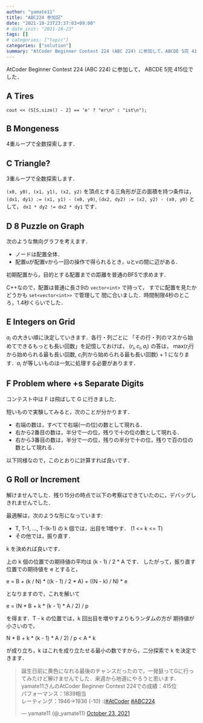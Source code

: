```yaml
---
author: "yamate11"
title: "ABC224 参加記"
date: "2021-10-23T23:37:03+09:00"
# date_init: "2021-10-23"
tags: []
# categories: ["topic"]
categories: ["solution"]
summary: "AtCoder Beginner Contest 224 (ABC 224) に参加して，ABCDE 5完 415位でした．A - Tires / B - Mongeness / C - Triangle? / D - 8 Buzzle on Graph / E - Integers on Grid / F - Problem where +s Separate Digits / G - Roll or Increment"
---
```


AtCoder Beginner Contest 224 (ABC 224) に参加して，
ABCDE 5完 415位でした．

## A	Tires	

`cout << (S[S.size() - 2] == 'e' ? "er\n" : "ist\n");`

## B	Mongeness

4重ループで全数探索します．

## C	Triangle?

3重ループで全数探索します．

`(x0, y0), (x1, y1), (x2, y2)` を頂点とする三角形が正の面積を持つ条件は，
`(dx1, dy1) := (x1, y1) - (x0, y0)`, 
`(dx2, dy2) := (x2, y2) - (x0, y0)` として，
`dx1 * dy2 != dx2 * dy1` です．

## D	8 Puzzle on Graph

次のような無向グラフを考えます．

* ノードは配置全体．
* 配置uが配置vから一回の操作で得られるとき，uとvの間に辺がある．

初期配置から，目的とする配置までの距離を普通のBFSで求めます．

C++なので，配置は普通に長さ9の `vector<int>` で持って，
すでに配置を見たかどうかも `set<vector<int>>` で管理して
間に合いました．時間制限4秒のところ，1.4秒くらいでした．

## E	Integers on Grid

$a_i$ の大きい順に決定していきます．各行・列ごとに
「その行・列のマスから始めてできるもっとも長い回数」を記憶しておけば，
$(r_i, c_i, a_i)$ の答は，
max($r_i$行から始められる最も長い回数, $c_i$列から始められる最も長い回数) + 1
になります．$a_i$ が等しいものは一気に処理する必要があります．

## F	Problem where +s Separate Digits

コンテスト中は F は飛ばして G に行きました．

短いもので実験してみると，次のことが分かります．

* 右端の数は，すべてで右端(一の位)の数として現れる．
* 右から2番目の数は，半分で一の位，残りで十の位の数として現れる．
* 右から3番目の数は，半分で一の位，残りの半分で十の位，残りで百の位の数として現れる．

以下同様なので，このとおりに計算すれば良いです．

## G	Roll or Increment

解けませんでした．残り15分の時点で以下の考察はできていたのに，デバッグしきれませんでした．


最適解は，次のような形になっています:

* T, T-1, ..., T-(k-1) の k 個では，出目を1増やす．  (1 <= k <= T)
* その他では，振り直す．

k を決めれば良いです．

上の k 個の位置での期待値の平均は (k - 1) / 2 * A です．
したがって，振り直す位置での期待値を e とすると，

e = B + (k / N) * ((k - 1) / 2 * A) + ((N - k) / N) * e

となりますので，これを解いて

e = (N * B + k * (k - 1) * A / 2) / p

を得ます．T - k の位置では，k 回出目を増やすよりもランダムの方が
期待値が小さいので，

N * B + k * (k - 1) * A / 2) / p < A * k

が成り立ち，k はこれを成り立たせる最小の数ですから，二分探索で
k を決定できます．


<blockquote class="twitter-tweet"><p lang="ja" dir="ltr">誕生日前に黄色になれる最後のチャンスだったので，一発狙ってGに行ってみたけど解けませんでした．来週から地道にやろうと思います．<br>yamate11さんのAtCoder Beginner Contest 224での成績：415位<br>パフォーマンス：1839相当<br>レーティング：1946→1936 (-10) :(<a href="https://twitter.com/hashtag/AtCoder?src=hash&amp;ref_src=twsrc%5Etfw">#AtCoder</a> <a href="https://twitter.com/hashtag/ABC224?src=hash&amp;ref_src=twsrc%5Etfw">#ABC224</a></p>&mdash; yamate11 (@_yamate11) <a href="https://twitter.com/_yamate11/status/1451914980673015811?ref_src=twsrc%5Etfw">October 23, 2021</a></blockquote> <script async src="https://platform.twitter.com/widgets.js" charset="utf-8"></script>



